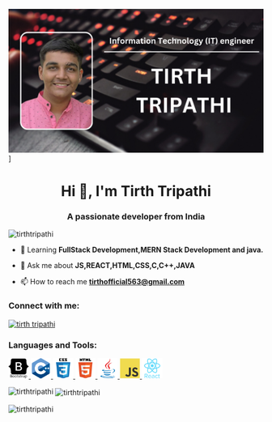 ![logo](Banner.png)]
<h1 align="center">Hi 👋, I'm Tirth Tripathi</h1>
<h3 align="center">A passionate developer from India</h3>

<p align="left"> <img src="https://komarev.com/ghpvc/?username=tirthtripathi&label=Profile%20views&color=0e75b6&style=flat" alt="tirthtripathi" /> </p>

- 🔭 Learning **FullStack Development,MERN Stack Development and java.**

- 💬 Ask me about **JS,REACT,HTML,CSS,C,C++,JAVA**

- 📫 How to reach me **tirthofficial563@gmail.com**

<h3 align="left">Connect with me:</h3>
<p align="left">
<a href="https://linkedin.com/in/tirth tripathi" target="blank"><img align="center" src="https://raw.githubusercontent.com/rahuldkjain/github-profile-readme-generator/master/src/images/icons/Social/linked-in-alt.svg" alt="tirth tripathi" height="30" width="40" /></a>
</p>

<h3 align="left">Languages and Tools:</h3>
<p align="left"> <a href="https://getbootstrap.com" target="_blank" rel="noreferrer"> <img src="https://raw.githubusercontent.com/devicons/devicon/master/icons/bootstrap/bootstrap-plain-wordmark.svg" alt="bootstrap" width="40" height="40"/> </a> <a href="https://www.w3schools.com/cpp/" target="_blank" rel="noreferrer"> <img src="https://raw.githubusercontent.com/devicons/devicon/master/icons/cplusplus/cplusplus-original.svg" alt="cplusplus" width="40" height="40"/> </a> <a href="https://www.w3schools.com/css/" target="_blank" rel="noreferrer"> <img src="https://raw.githubusercontent.com/devicons/devicon/master/icons/css3/css3-original-wordmark.svg" alt="css3" width="40" height="40"/> </a> <a href="https://www.w3.org/html/" target="_blank" rel="noreferrer"> <img src="https://raw.githubusercontent.com/devicons/devicon/master/icons/html5/html5-original-wordmark.svg" alt="html5" width="40" height="40"/> </a> <a href="https://www.java.com" target="_blank" rel="noreferrer"> <img src="https://raw.githubusercontent.com/devicons/devicon/master/icons/java/java-original.svg" alt="java" width="40" height="40"/> </a> <a href="https://developer.mozilla.org/en-US/docs/Web/JavaScript" target="_blank" rel="noreferrer"> <img src="https://raw.githubusercontent.com/devicons/devicon/master/icons/javascript/javascript-original.svg" alt="javascript" width="40" height="40"/> </a> <a href="https://reactjs.org/" target="_blank" rel="noreferrer"> <img src="https://raw.githubusercontent.com/devicons/devicon/master/icons/react/react-original-wordmark.svg" alt="react" width="40" height="40"/> </a> </p>

<p><img align="left" src="https://github-readme-stats.vercel.app/api/top-langs?username=tirthtripathi&show_icons=true&locale=en&layout=compact" alt="tirthtripathi" /></p>

<p>&nbsp;<img align="center" src="https://github-readme-stats.vercel.app/api?username=tirthtripathi&show_icons=true&locale=en" alt="tirthtripathi" /></p>

<p><img align="center" src="https://github-readme-streak-stats.herokuapp.com/?user=tirthtripathi&" alt="tirthtripathi" /></p>
